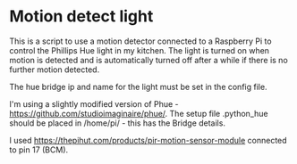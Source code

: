 # Motion detect light

This is a script to use a motion detector connected to a Raspberry Pi to control the Phillips Hue light in my kitchen. The light is turned on when motion is detected and is automatically turned off after a while if there is no further motion detected.

The hue bridge ip and name for the light must be set in the config file. 

I'm using a slightly modified version of Phue - https://github.com/studioimaginaire/phue/. 
The setup file .python_hue should be placed in /home/pi/ - this has the Bridge details.

I used https://thepihut.com/products/pir-motion-sensor-module connected to pin 17 (BCM).

